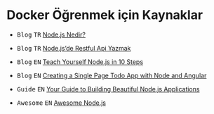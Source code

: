 Docker Öğrenmek için Kaynaklar
====================

- <kbd>Blog</kbd> <kbd>TR</kbd> [Node.js Nedir?](http://www.borakasmer.com/nodejs-nedir/)

- <kbd>Blog</kbd> <kbd>TR</kbd> [Node.js’de Restful Api Yazmak](http://www.borakasmer.com/node-jsde-restful-api-yazmak/)

-  <kbd>Blog</kbd> <kbd>EN</kbd> [Teach Yourself Node.js in 10 Steps](https://ponyfoo.com/articles/teach-yourself-nodejs-in-10-steps)

- <kbd>Blog</kbd> <kbd>EN</kbd> [Creating a Single Page Todo App with Node and Angular](https://scotch.io/tutorials/creating-a-single-page-todo-app-with-node-and-angular)

- <kbd>Guide</kbd> <kbd>EN</kbd> [Your Guide to Building Beautiful Node.js Applications](http://thenodeway.io/)

- <kbd>Awesome</kbd> <kbd>EN</kbd> [Awesome Node.js](https://github.com/sindresorhus/awesome-nodejs)


